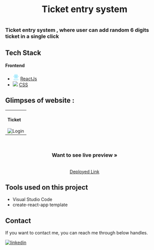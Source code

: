 
<h1 align="center">Ticket entry system <h1/>  
<h3>Ticket entry system , where user can add random 6 digits ticket in a single click</h3>
  


## Tech Stack

#### **Frontend**

- <img src="https://raw.githubusercontent.com/devicons/devicon/master/icons/react/react-original-wordmark.svg" width=20/> [ReactJs](https://reactjs.org/)
- <img src="https://cdn-icons-png.flaticon.com/512/732/732190.png" width=20 /> [CSS](https://www.w3schools.com/css/)

  
## Glimpses of website :


<table>
   <tr>
    <td><h4>Ticket</h4><img src="https://cdn-images-1.medium.com/max/1000/1*hcuxYWZ_AVnkc4BAw54-7A.png" alt="Login" /></td>
   
  </tr>
  
</table>

<br />
  
 <h3 align="center">Want to see live preview »</h3>
<p align="center"> 
    <br />
    <a target="blank" href="https://the-inr.vercel.app/">Deployed Link</a>    
    
 </p>
  
  
## Tools used on this project

- Visual Studio Code
- create-react-app template

  
  
<h2>Contact</h2>

If you want to contact me, you can reach me through below handles.

[![linkedin](https://img.shields.io/badge/Manish-0077B5?style=for-the-badge&logo=linkedin&logoColor=white)](https://www.linkedin.com/in/manish-reddy-76063a222/)
